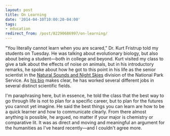 ```yaml
---
layout: post
title: On Learning
date: '2014-04-10T10:00:20-04:00'
tags:
- education
redirect_from: /post/82290686997/on-learning/
---
```


"You literally cannot learn when you are scared," Dr. Kurt Fristrup told my students on Tuesday. He was talking about evolutionary biology, but also about being a student—both in college and beyond. Kurt visited my class to give a talk about the effects of noise on animals, but in his introductory remarks, he spoke about how he got to this point in his life as the senior scientist in the [Natural Sounds and Night Skies](http://www.nature.nps.gov/sound_night/) division of the National Park Service. As [his bio](http://www.nature.nps.gov/sound_night/bios.cfm) makes clear, he has worked several different jobs in several distinct scientific fields.

I'm paraphrasing here, but in essence, he told the class that the best way to go through life is not to plan for a specific career, but to plan for the futures you cannot yet imagine. He said the best things you can learn are how to be a quick learner and how to communicate clearly. From there almost anything is possible, he argued, no matter if your major is chemistry or comparative lit. It was as direct and moving and meaningful an argument for the humanities as I've heard recently—and I couldn't agree more.